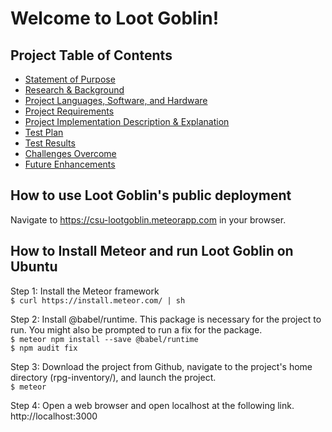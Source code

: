 # Welcome to Loot Goblin! #

## Project Table of Contents ##

- [Statement of Purpose](/docs/statement-of-purpose.md)
- [Research & Background](/docs/research-and-background.md)
- [Project Languages, Software, and Hardware](/docs/project-languages-software-and-hardware.md)
- [Project Requirements](/docs/project-requirements.md)
- [Project Implementation Description & Explanation](/docs/project-implementation-description-and-explanation.md)
- [Test Plan](/docs/test-plan.md)
- [Test Results](/docs/test-results.md)
- [Challenges Overcome](/docs/challenges-overcome.md)
- [Future Enhancements](/docs/future-enhancements.md)

## How to use Loot Goblin's public deployment ##

Navigate to https://csu-lootgoblin.meteorapp.com in your browser.

## How to Install Meteor and run Loot Goblin on Ubuntu ##

Step 1: Install the Meteor framework \
    `$ curl https://install.meteor.com/ | sh`

Step 2: Install @babel/runtime. This package is necessary for the project to run. You might also be prompted to run a fix for the package. \
    `$ meteor npm install --save @babel/runtime` \
    `$ npm audit fix`

Step 3: Download the project from Github, navigate to the project's home directory (rpg-inventory/), and launch the project. \
    `$ meteor`

Step 4: Open a web browser and open localhost at the following link. \
    http://localhost:3000
